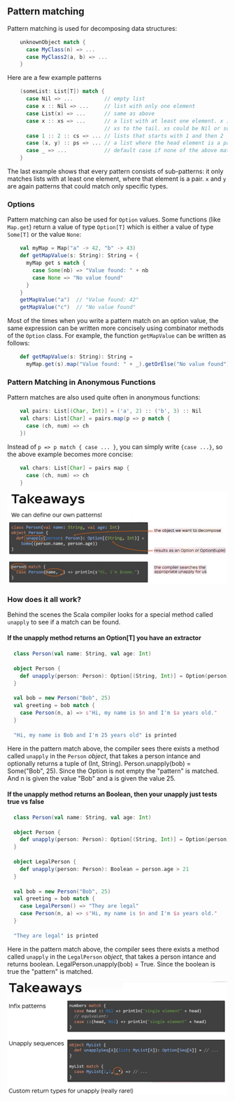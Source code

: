 ## Pattern matching

Pattern matching is used for decomposing data structures:

<!-- code -->
```scala
    unknownObject match {
      case MyClass(n) => ...
      case MyClass2(a, b) => ...
    }
```

Here are a few example patterns

<!-- code -->
```scala
    (someList: List[T]) match {
      case Nil => ...          // empty list
      case x :: Nil => ...     // list with only one element
      case List(x) => ...      // same as above
      case x :: xs => ...      // a list with at least one element. x is bound to the head,
                               // xs to the tail. xs could be Nil or some other list.
      case 1 :: 2 :: cs => ... // lists that starts with 1 and then 2
      case (x, y) :: ps => ... // a list where the head element is a pair
      case _ => ...            // default case if none of the above matches
    }
```

The last example shows that every pattern consists of sub-patterns: it
only matches lists with at least one element, where that element is a
pair. `x` and `y` are again patterns that could match only specific
types.

### Options

Pattern matching can also be used for `Option` values. Some
functions (like `Map.get`) return a value of type `Option[T]` which
is either a value of type `Some[T]` or the value `None`:
<!-- code -->
```scala
    val myMap = Map("a" -> 42, "b" -> 43)
    def getMapValue(s: String): String = {
      myMap get s match {
        case Some(nb) => "Value found: " + nb
        case None => "No value found"
      }
    }
    getMapValue("a")  // "Value found: 42"
    getMapValue("c")  // "No value found"
```

Most of the times when you write a pattern match on an option value,
the same expression can be written more concisely using combinator
methods of the `Option` class. For example, the function `getMapValue`
can be written as follows: 

<!-- code -->
```scala
    def getMapValue(s: String): String =
      myMap.get(s).map("Value found: " + _).getOrElse("No value found")
```

### Pattern Matching in Anonymous Functions

Pattern matches are also used quite often in anonymous functions:

<!-- code -->
```scala
    val pairs: List[(Char, Int)] = ('a', 2) :: ('b', 3) :: Nil
    val chars: List[Char] = pairs.map(p => p match {
      case (ch, num) => ch
    })
```

Instead of `p => p match { case ... }`, you can simply write `{case ...}`, so the above example becomes more concise:

<!-- code -->
```scala
    val chars: List[Char] = pairs map {
      case (ch, num) => ch
    }
```

![generics](imgs/rtjvm_PatternMatching1.jpg)

### How does it all work?

Behind the scenes the Scala compiler looks for a special method called `unapply` to see if a match can be found.

#### If the unapply method  returns an Option[T] you have an extractor

<!-- code -->
```scala
  class Person(val name: String, val age: Int)

  object Person {
    def unapply(person: Person): Option[(String, Int)] = Option(person).map{p => (p.name, p.age)}
  }

  val bob = new Person("Bob", 25)
  val greeting = bob match {
    case Person(n, a) => s"Hi, my name is $n and I'm $a years old."
  }
  
  "Hi, my name is Bob and I'm 25 years old" is printed
```

Here in the pattern match above, the compiler sees there exists a method called `unapply` in the `Person` *object*, that takes a person intance and optionally returns a tuple
of (Int, String).  Person.unapply(bob) = Some("Bob", 25).  Since the Option is not empty the "pattern" is matched.  And n is given the value "Bob" and a is given the value 25.

#### If the unapply method  returns an Boolean, then your unapply just tests true vs false

<!-- code -->
```scala
  class Person(val name: String, val age: Int)

  object Person {
    def unapply(person: Person): Option[(String, Int)] = Option(person).map{p => (p.name, p.age)}
  }
  
  object LegalPerson {
    def unapply(person: Person): Boolean = person.age > 21
  }

  val bob = new Person("Bob", 25)
  val greeting = bob match {
    case LegalPerson() => "They are legal"
    case Person(n, a) => s"Hi, my name is $n and I'm $a years old."
  }
  
  "They are legal" is printed
```

Here in the pattern match above, the compiler sees there exists a method called `unapply` in the `LegalPerson` *object*, that takes a person intance and returns boolean.  LegalPerson.unapply(bob) = True.  Since the boolean is true the "pattern" is matched.

![generics](imgs/rtjvm_PatternMatching2.jpg)




